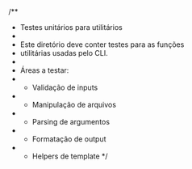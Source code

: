 /\*\*

-   Testes unitários para utilitários
-
-   Este diretório deve conter testes para as funções
-   utilitárias usadas pelo CLI.
-
-   Áreas a testar:
-   -   Validação de inputs
-   -   Manipulação de arquivos
-   -   Parsing de argumentos
-   -   Formatação de output
-   -   Helpers de template
        \*/
